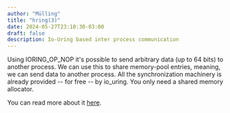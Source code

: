 ```yaml
---
author: "Mülling"
title: "hring(3)"
date: 2024-05-27T23:10:30-03:00
draft: false
description: Io-Uring based inter process communication
---
```


Using IORING_OP_NOP it's possible to send arbitrary data (up to 64 bits) to another process. We can use this to share memory-pool entries, meaning, we can send data to another process. All the synchronization machinery is already provided -- for free -- by io_uring. You only need a shared memory allocator.

You can read more about it [here](https://github.com/Mulling/io-uring-ipc?tab=readme-ov-file#io_uring-ipc).
